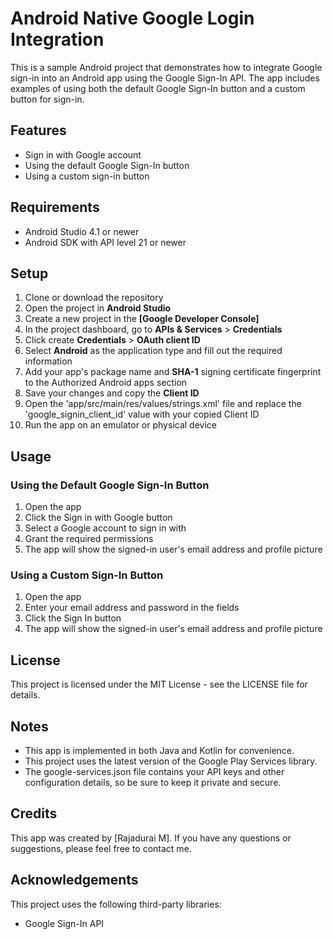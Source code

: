 

# Android Native Google Login Integration
This is a sample Android project that demonstrates how to integrate Google sign-in into an Android app using the Google Sign-In API. The app includes examples of using both the default Google Sign-In button and a custom button for sign-in.

## Features
* Sign in with Google account
* Using the default Google Sign-In button
* Using a custom sign-in button

## Requirements
* Android Studio 4.1 or newer
* Android SDK with API level 21 or newer

## Setup
1. Clone or download the repository
2. Open the project in **Android Studio**
3. Create a new project in the **[Google Developer Console]**
4. In the project dashboard, go to **APIs & Services** > **Credentials**
5. Click create **Credentials** > **OAuth client ID**
6. Select **Android** as the application type and fill out the required information
7. Add your app's package name and **SHA-1** signing certificate fingerprint to the Authorized Android apps section
8. Save your changes and copy the **Client ID**
9. Open the 'app/src/main/res/values/strings.xml' file and replace the 'google_signin_client_id' value with your copied Client ID
10. Run the app on an emulator or physical device

## Usage
### Using the Default Google Sign-In Button
1. Open the app
2. Click the Sign in with Google button
3. Select a Google account to sign in with
4. Grant the required permissions
5. The app will show the signed-in user's email address and profile picture
### Using a Custom Sign-In Button
1. Open the app
2. Enter your email address and password in the fields
3. Click the Sign In button
4. The app will show the signed-in user's email address and profile picture

## License
This project is licensed under the MIT License - see the LICENSE file for details.

## Notes
* This app is implemented in both Java and Kotlin for convenience.
* This project uses the latest version of the Google Play Services library.
* The google-services.json file contains your API keys and other configuration details, so be sure to keep it private and secure.

## Credits
This app was created by [Rajadurai M]. If you have any questions or suggestions, please feel free to contact me.

## Acknowledgements
This project uses the following third-party libraries:

* Google Sign-In API




